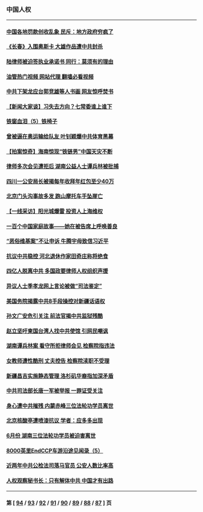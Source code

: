### 中国人权
---
#### [中国各地罚款创收乱象 民斥：地方政府穷疯了](../../pages/ncid278/n13813735.md?08310845) 
#### [《长春》入围奥斯卡 大雄作品遭中共封杀](../../pages/ncid278/n13813594.md?08310845) 
#### [陆律师被迫签执业承诺书 同行：莫须有的理由](../../pages/ncid278/n13813299.md?08310845) 
#### [油管热门视频 网站代理 翻墙必看视频](http://209.222.30.114:81/youtube.html?08310845)
#### [中共下架龙应台郭竞雄等人书画 网友惊呼焚书](../../pages/ncid278/n13812903.md?08310845) 
#### [【新闻大家谈】习失去方向？七常委谁上谁下](../../pages/ncid278/n13813143.md?08310845) 
#### [铁窗血泪（5）铁椅子](../../pages/ncid278/n13805871.md?08310845) 
#### [曾被逼在奥运输给队友 叶钊颖爆中共体育黑幕](../../pages/ncid278/n13811680.md?08310845) 
#### [【拍案惊奇】海南惊现“铁链男”中国天灾不断](../../pages/ncid278/n13810847.md?08310845) 
#### [律师多次会见遭拒后 湖南公益人士谭兵林被批捕](../../pages/ncid278/n13811523.md?08310845) 
#### [四川一公安局长被揭每年收拜年红包至少40万](../../pages/ncid278/n13811488.md?08310845) 
#### [北京门头沟事故多发 跑山摩托车手坠崖亡](../../pages/ncid278/n13811392.md?08310845) 
#### [【一线采访】阳光城爆雷 投资人上海维权](../../pages/ncid278/n13810845.md?08310845) 
#### [一百个中国家庭故事——她在被告席上呼唤善良](../../pages/ncid278/n13805472.md?08310845) 
#### [“恶俗维基案”不让申诉 牛腾宇母致信习近平](../../pages/ncid278/n13810855.md?08310845) 
#### [抗议中共稳控 河北退休作家田奇庄称将绝食](../../pages/ncid278/n13810518.md?08310845) 
#### [四亿人脱离中共 多国政要律师人权组织声援](../../pages/ncid278/n13809722.md?08310845) 
#### [异议人士季孝龙网上言论被做“司法鉴定”](../../pages/ncid278/n13809434.md?08310845) 
#### [美国务院揭露中共8手段操控对新疆话语权](../../pages/ncid278/n13809373.md?08310845) 
#### [孙文广安危引关注 前法官揭中共监狱残酷](../../pages/ncid278/n13809359.md?08310845) 
#### [赵立坚吁柬国台湾人找中共使馆 引网民嘲讽](../../pages/ncid278/n13809349.md?08310845) 
#### [湖南谭兵林案 看守所拒律师会见 检察院指违法](../../pages/ncid278/n13809165.md?08310845) 
#### [女教师遭性酷刑 丈夫控告 检察院渎职不受理](../../pages/ncid278/n13808837.md?08310845) 
#### [新疆昌吉实施静态管理 洛杉矶华裔指加深矛盾](../../pages/ncid278/n13808820.md?08310845) 
#### [中共司法部长唐一军被举报 一罪证受关注](../../pages/ncid278/n13808229.md?08310845) 
#### [身心遭中共摧残 内蒙赤峰三位法轮功学员离世](../../pages/ncid278/n13808436.md?08310845) 
#### [北京核酸亭遭喷漆抗议 学者：应多多出现](../../pages/ncid278/n13808352.md?08310845) 
#### [6月份 湖南三位法轮功学员被迫害离世](../../pages/ncid278/n13807730.md?08310845) 
#### [8000英里EndCCP车游沿途见闻录（5）](../../pages/ncid278/n13807745.md?08310845) 
#### [近两年中共公检法司落马官员 公安人数比率高](../../pages/ncid278/n13807094.md?08310845) 
#### [人权观察秘书长：只有解体中共 中国才有出路](../../pages/ncid278/n13807770.md?08310845) 

---
#### 第 [ [94](./94.md?08310845) / [93](./93.md?08310845) / [92](./92.md?08310845) / [91](./91.md?08310845) / [90](./90.md?08310845) / [89](./89.md?08310845) / [88](./88.md?08310845) / [87](./87.md?08310845) ] 页
